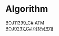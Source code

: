 # Algorithm


[BOJ11399_C# ATM](https://github.com/vipstard/Algorithm/blob/main/BOJ_C%23/GREEDY/BOJ/BOJ/Boj11399.cs) <br>
[BOJ9237_C# 이장님초대](https://github.com/vipstard/Algorithm/blob/main/BOJ_C%23/GREEDY/BOJ/BOJ/Boj9237.cs)
